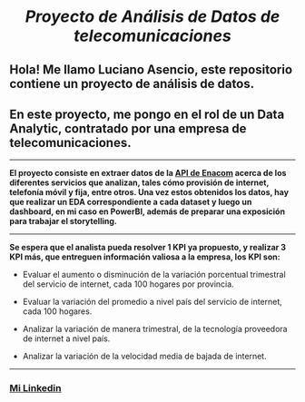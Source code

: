 # <h1 align=center><b>*Proyecto de Análisis de Datos de telecomunicaciones*</b></h1>

## Hola! Me llamo Luciano Asencio, este repositorio contiene un proyecto de análisis de datos.
## En este proyecto, me pongo en el rol de un Data Analytic, contratado por una empresa de telecomunicaciones.
<hr>

<b>El proyecto consiste en extraer datos de la <a href="https://datosabiertos.enacom.gob.ar/dashboards/20000/acceso-a-internet/">API de Enacom</a> acerca de los diferentes servicios que analizan, tales cómo provisión de internet, telefonía móvil y fija, entre otros. Una vez estos obtenidos los datos, hay que realizar un EDA correspondiente a cada dataset y luego un dashboard, en mi caso en PowerBI, además de preparar una exposición para trabajar el storytelling. </b>

<hr>

<b>Se espera que el analista pueda resolver 1 KPI ya propuesto, y realizar 3 KPI más, que entreguen información valiosa a la empresa, los KPI son: </b>

+ Evaluar el aumento o disminución de la variación porcentual trimestral del servicio de internet, cada 100 hogares por provincia.

+ Evaluar la variación del promedio a nivel país del servicio de internet, cada 100 hogares.
  
+ Analizar la variación de manera trimestral, de la tecnología proveedora de internet a nivel país.

+ Analizar la variación de la velocidad media de bajada de internet. 
</ul>

<hr>

### <a href="https://www.linkedin.com/in/luciano-asencio/"> Mi Linkedin </a>